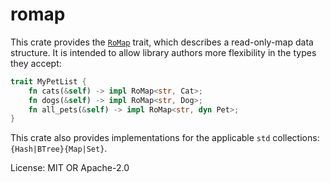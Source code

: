 # romap

This crate provides the [`RoMap`](RoMap) trait, which describes a read-only-map data structure.
It is intended to allow library authors more flexibility in the types they accept:

```rust
trait MyPetList {
    fn cats(&self) -> impl RoMap<str, Cat>;
    fn dogs(&self) -> impl RoMap<str, Dog>;
    fn all_pets(&self) -> impl RoMap<str, dyn Pet>;
}
```
This crate also provides implementations for the applicable `std` collections: `{Hash|BTree}{Map|Set}`.

License: MIT OR Apache-2.0

